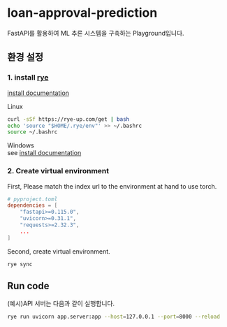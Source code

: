# loan-approval-prediction

FastAPI를 활용하여 ML 추론 시스템을 구축하는 Playground입니다.

## 환경 설정

### 1. install [rye](https://github.com/mitsuhiko/rye)

[install documentation](https://rye-up.com/guide/installation/#installing-rye)

Linux
```bash
curl -sSf https://rye-up.com/get | bash
echo 'source "$HOME/.rye/env"' >> ~/.bashrc
source ~/.bashrc
```

Windows  
see [install documentation](https://rye-up.com/guide/installation/)


### 2. Create virtual environment

First, Please match the index url to the environment at hand to use torch.

```toml
# pyproject.toml
dependencies = [
    "fastapi>=0.115.0",
    "uvicorn>=0.31.1",
    "requests>=2.32.3",
    ...
]
```

Second, create virtual environment.
```bash
rye sync
```

## Run code

(예시)API 서버는 다음과 같이 실행합니다.
```sh
rye run uvicorn app.server:app --host=127.0.0.1 --port=8000 --reload
```